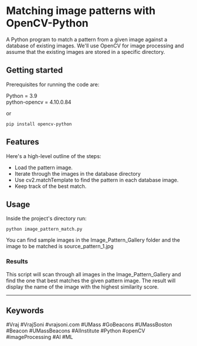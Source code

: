 # Matching image patterns with OpenCV-Python

A Python program to match a pattern from a given image against a database of existing images. We'll use OpenCV for image processing and assume that the existing images are stored in a specific directory.

## Getting started

Prerequisites for running the code are:

Python = 3.9<br/>
python-opencv = 4.10.0.84<br/>

or

```
pip install opencv-python
```

## Features

Here's a high-level outline of the steps:
- Load the pattern image.
- Iterate through the images in the database directory
- Use cv2.matchTemplate to find the pattern in each database image.
- Keep track of the best match.

## Usage

Inside the project's directory run:

```
python image_pattern_match.py
```
You can find sample images in the Image_Pattern_Gallery folder and the image to be matched is source_pattern_1.jpg

### Results

This script will scan through all images in the Image_Pattern_Gallery and find the one that best matches the given pattern image. The result will display the name of the image with the highest similarity score. 

------

## Keywords

#Vraj #VrajSoni #vrajsoni.com #UMass #GoBeacons #UMassBoston #Beacon #UMassBeacons #AIInstitute
#Python #openCV #imageProcessing #AI #ML 
